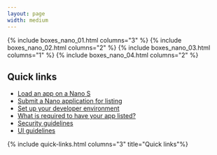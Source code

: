```yaml
---
layout: page
width: medium
---
```


{% include boxes_nano_01.html columns="3" %}
{% include boxes_nano_02.html columns="2" %}
{% include boxes_nano_03.html columns="1" %}
{% include boxes_nano_04.html columns="2" %}



## Quick links

- [Load an app on a Nano S](../load)
- [Submit a Nano application for listing](https://ledger.typeform.com/to/qQSf7CVh)
- [Set up your developer environment](../build)
- [What is required to have your app listed?](../introduction)
- [Security guidelines](../secure-app)
- [UI guidelines]()



{% include quick-links.html columns="3" title="Quick links"%}